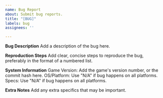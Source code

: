 ```yaml
---
name: Bug Report
about: Submit bug reports.
title: "[BUG]"
labels: bug
assignees: ''

---
```


**Bug Description**
Add a description of the bug here.

**Reproduction Steps**
Add clear, concise steps to reproduce the bug, preferably in the format of a numbered list.

**System Information**
Game Version: Add the game's version number, or the commit hash here.
OS/Platform: Use "N/A" if bug happens on all platforms.
Specs: Use "N/A" if bug happens on all platforms.

**Extra Notes**
Add any extra specifics that may be important.
